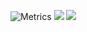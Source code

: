 ![Metrics](https://metrics.lecoq.io/oxicode?template=classic&followup=1&isocalendar=1&stars=1&languages=1&isocalendar.duration=half-year&stars.limit=4&config.timezone=America%2FLima)
![](https://komarev.com/ghpvc/?username=your-github-username&color=green)
![](https://hit.yhype.me/github/profile?user_id=1320709)

